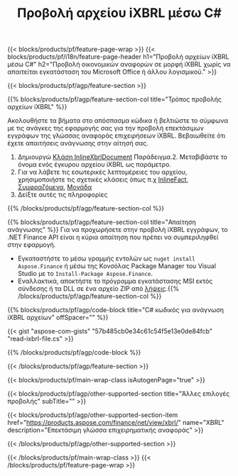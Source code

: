 ﻿---
title: Προβολή αρχείου iXBRL μέσω C#
description: Δείγμα κώδικα για προβολή αρχείου iXBRL. Χρησιμοποιήστε API παράδειγμα κώδικα για να προβάλετε ομαδικά αρχεία iXBRL εντός εφαρμογών που βασίζονται σε .NET. 
url: /el/net/view/ixbrl/
family: finance
platformtag: net
feature: view
informat: iXBRL
outformat: 
otherformats: 
---
{{< blocks/products/pf/feature-page-wrap >}}
{{< blocks/products/pf/i18n/feature-page-header h1="Προβολή αρχείων iXBRL μέσω C#" h2="Προβολή οικονομικών αναφορών σε μορφή iXBRL χωρίς να απαιτείται εγκατάσταση του Microsoft Office ή άλλου λογισμικού." >}}

{{< blocks/products/pf/agp/feature-section >}}

{{% blocks/products/pf/agp/feature-section-col title="Τρόπος προβολής αρχείων iXBRL" %}}

Ακολουθήστε τα βήματα στο απόσπασμα κώδικα ή βελτιώστε το σύμφωνα με τις ανάγκες της εφαρμογής σας για την προβολή επεκτάσιμων εγγράφων της γλώσσας αναφοράς επιχειρήσεων iXBRL. Βεβαιωθείτε ότι έχετε απαιτήσεις ανάγνωσης στην αίτησή σας.

1. Δημιουργώ [Κλάση InlineXbrlDocument](https://apireference.aspose.com/finance/net/aspose.finance.xbrl.inline/inlinexbrldocument) Παράδειγμα.2. Μεταβιβάστε το όνομα ενός έγκυρου αρχείου iXBRL ως παράμετρο.
3. Για να λάβετε τις εσωτερικές λεπτομέρειες του αρχείου, χρησιμοποιήστε τις σχετικές κλάσεις όπως π.χ [InlineFact](https://apireference.aspose.com/finance/net/aspose.finance.xbrl.inline/inlinefact), [Συμφραζόμενα](https://apireference.aspose.com/finance/net/aspose.finance.xbrl/context), [Μονάδα](https://apireference.aspose.com/finance/net/aspose.finance.xbrl/unit) 
4. Δείξτε αυτές τις πληροφορίες

{{% /blocks/products/pf/agp/feature-section-col %}}

{{% blocks/products/pf/agp/feature-section-col title="Απαίτηση ανάγνωσης" %}}
Για να προχωρήσετε στην προβολή iXBRL εγγράφων, το .NET Finance API είναι η κύρια απαίτηση που πρέπει να συμπεριληφθεί στην εφαρμογή. 
- Εγκαταστήστε το μέσω γραμμής εντολών ως ```nuget install Aspose.Finance``` ή μέσω της Κονσόλας Package Manager του Visual Studio με το ```Install-Package Aspose.Finance```.
- Εναλλακτικά, αποκτήστε το πρόγραμμα εγκατάστασης MSI εκτός σύνδεσης ή τα DLL σε ένα αρχείο ZIP από [λήψεις](https://downloads.aspose.com/finance/net).{{% /blocks/products/pf/agp/feature-section-col %}}

{{% blocks/products/pf/agp/code-block title="C# κωδικός για ανάγνωση iXBRL αρχείων" offSpacer="" %}}

{{< gist "aspose-com-gists" "57b485cb0e34c61c54f5e13e0de84fcb" "read-ixbrl-file.cs" >}}

{{% /blocks/products/pf/agp/code-block %}}

{{< /blocks/products/pf/agp/feature-section >}}

{{< blocks/products/pf/main-wrap-class isAutogenPage="true" >}}

{{< blocks/products/pf/agp/other-supported-section title="Άλλες επιλογές προβολής" subTitle="" >}}

{{< blocks/products/pf/agp/other-supported-section-item href="https://products.aspose.com/finance/net/view/xbrl/" name="XBRL" description="Επεκτάσιμη γλώσσα επιχειρηματικής αναφοράς" >}}

{{< /blocks/products/pf/agp/other-supported-section >}}

{{< /blocks/products/pf/main-wrap-class >}}
{{< /blocks/products/pf/feature-page-wrap >}}